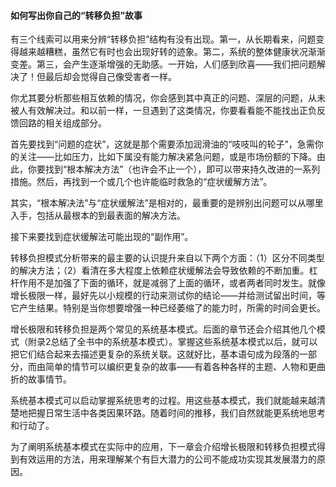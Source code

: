 #### 如何写出你自己的“转移负担”故事

有三个线索可以用来分辨“转移负担”结构有没有出现。第一，从长期看来，问题变得越来越糟糕，虽然它有时也会出现好转的迹象。第二，系统的整体健康状况渐渐变差。第三，会产生逐渐增强的无助感。一开始，人们感到欣喜——我们把问题解决了！但最后却会觉得自己像受害者一样。

你尤其要分析那些相互依赖的情况，你会感到其中真正的问题、深层的问题，从未被人有效解决过。和以前一样，一旦遇到了这类情况，你要看看能不能找出正负反馈回路的相关组成部分。

首先要找到“问题的症状”，这就是那个需要添加润滑油的“吱吱叫的轮子”，急需你的关注——比如压力，比如下属没有能力解决紧急问题，或是市场份额的下降。由此，你要找到“根本解决方法”（也许会不止一个），即可以带来持久改进的一系列措施。然后，再找到一个或几个也许能临时救急的“症状缓解方法”。

其实，“根本解决法”与“症状缓解法”是相对的，最重要的是辨别出问题可以从哪里入手，包括从最根本的到最表面的解决方法。

接下来要找到症状缓解法可能出现的“副作用”。

转移负担模式分析带来的最主要的认识提升来自以下两个方面：（1）区分不同类型的解决方法；（2）看清在多大程度上依赖症状缓解法会导致依赖的不断加重。杠杆作用不是加强了下面的循环，就是减弱了上面的循环，或者两者同时发生。就像增长极限一样，最好先以小规模的行动来测试你的结论——并给测试留出时间，等它产生结果。特别是当你想要增强一种已经萎缩了的能力时，所需的时间会更长。

增长极限和转移负担是两个常见的系统基本模式。后面的章节还会介绍其他几个模式（附录2总结了全书中的系统基本模式）。掌握这些系统基本模式以后，就可以把它们结合起来去描述更复杂的系统关联。这就好比，基本语句成为段落的一部分，而由简单的情节可以编织更复杂的故事——有着各种各样的主题、人物和更曲折的故事情节。

系统基本模式可以启动掌握系统思考的过程。用这些基本模式，我们就能越来越清楚地把握日常生活中各类因果环路。随着时间的推移，我们自然就能更系统地思考和行动了。

为了阐明系统基本模式在实际中的应用，下一章会介绍增长极限和转移负担模式得到有效运用的方法，用来理解某个有巨大潜力的公司不能成功实现其发展潜力的原因。